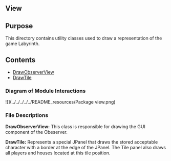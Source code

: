 View
---

## Purpose

This directory contains utility classes used to draw a representation of the game Labyrinth.

## Contents

- [DrawObserverView](DrawObserverView.java)
- [DrawTile](DrawTile.java)

### Diagram of Module Interactions
![](../../../../../README_resources/Package view.png)

### File Descriptions

**DrawObserverView:** This class is responsible for drawing the GUI component of the Obeserver.

**DrawTile:** Represents a special JPanel that draws the stored acceptable character with a border
at the edge of the JPanel. The Tile panel also draws all players and houses located at this tile
position.

